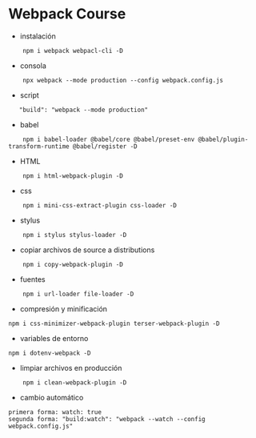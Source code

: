 # Webpack Course

- instalación
```
    npm i webpack webpacl-cli -D
```
- consola
```
    npx webpack --mode production --config webpack.config.js
```
- script
 ```
    "build": "webpack --mode production"
 ```   
- babel
```
    npm i babel-loader @babel/core @babel/preset-env @babel/plugin-transform-runtime @babel/register -D
```
- HTML
```
    npm i html-webpack-plugin -D
```
- css
```
    npm i mini-css-extract-plugin css-loader -D
```
- stylus
```
    npm i stylus stylus-loader -D
```
- copiar archivos de source a distributions
```
    npm i copy-webpack-plugin -D
```
- fuentes
```
    npm i url-loader file-loader -D
```
- compresión y minificación

```
npm i css-minimizer-webpack-plugin terser-webpack-plugin -D
```
- variables de entorno
```
npm i dotenv-webpack -D
```
- limpiar archivos en producción
```
    npm i clean-webpack-plugin -D
```
- cambio automático
```
primera forma: watch: true
segunda forma: "build:watch": "webpack --watch --config webpack.config.js"
```